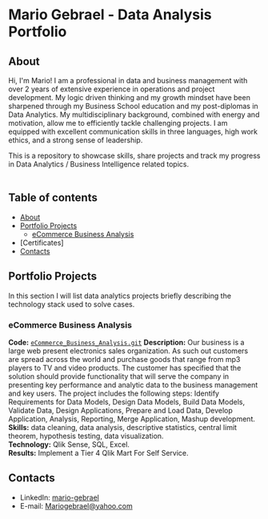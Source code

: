 # Mario Gebrael - Data Analysis Portfolio 

## About

Hi, I'm Mario! I am a professional in data and business management with over 2 years of extensive experience in operations and project development. My logic driven thinking and my growth mindset have been sharpened through my Business School education and my post-diplomas in Data Analytics. My multidisciplinary
background, combined with energy and motivation, allow me to efficiently tackle challenging projects. I am equipped with excellent communication skills in three languages, high work ethics, and a strong sense of leadership. 

This is a repository to showcase skills, share projects and track my progress in Data Analytics / Business Intelligence related topics.  
<br>
  
## Table of contents
- [About](#about)
- [Portfolio Projects](#portfolio-projects)
	+ [eCommerce Business Analysis](#eCommerce_Business_Analysis)
- [Certificates]
- [Contacts](#contacts)

## Portfolio Projects
In this section I will list data analytics projects briefly describing the technology stack used to solve cases.

### eCommerce Business Analysis
**Code:** [`eCommerce_Business_Analysis.git`](https://github.com/Mariogebraell/eCommerce_Business_Analysis.git)
**Description:** Our business is a large web present electronics sales organization.
As such out customers are spread across the world and purchase goods that range from mp3 players to TV and video products. The customer has specified that the solution should provide functionality that will serve the company in presenting key performance and analytic data to the business management and key users.
The project includes the following steps: Identify Requirements for Data Models, Design Data Models, Build Data Models, Validate Data, Design Applications, Prepare and Load Data, Develop Application, Analysis, Reporting, Merge Application, Mashup development.  
**Skills:** data cleaning, data analysis, descriptive statistics, central limit theorem, hypothesis testing, data visualization.  
**Technology:** Qlik Sense, SQL, Excel.  
**Results:** Implement a Tier 4 Qlik Mart For Self Service.  



## Contacts
- LinkedIn: [mario-gebrael](www.linkedin.com/in/mario-gebrael)
- E-mail: Mariogebrael@yahoo.com












